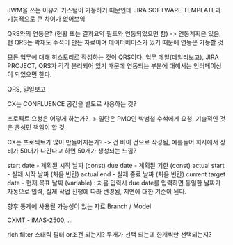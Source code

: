 JWM을 쓰는 이유가 커스텀이 가능하기 때문인데 JIRA SOFTWARE TEMPLATE과 기능적으로 큰 차이가 없어보임

QRS와의 연동은? (현황 또는 결과요약 필드와 연동되었으면 함)
-> 연동계획은 있음, 현 QRS는 박재도 수석이 만든 자료이며 데이터베이스가 있기 때문에 연동은 가능할 것

모든 업무에 대해 히스토리로 작성하는 것이 QRS이다. 업무 메일(데일리보고), JIRA PROJECT, QRS가 각각 분리되어 있기 때문에 연동되는 부분에 대해서는 인터페이싱이 되었으면 한다.

QRS, 일일보고

CX는 CONFLUENCE 공간을 별도로 사용하는 것?

프로젝트 요청은 어떻게 하는가?
-> 일단은 PMO인 박범철 수석에게 요청, 기술적인 것은 윤성민 책임이 할 것

CX는 프로젝트가 많이 만들어지는가?
-> 건 바이 건으로 작성됨, 예를들어 회사에서 장비가 50대가 나간다고 하면 50개가 생성되는 느낌?

start date - 계획된 시작 날짜 (const)
due date - 계획된 기한 (const)
actual start - 실제 시작 날짜 (처음 빈칸)
actual end - 실제 종료 날짜 (처음 빈칸)
current target date - 현재 목표 날짜 (variable) : 처음 입력시 due date를 입력하면 동일한 날짜가 자동으로 입력, 실제 작업 진행에 따라 변경됨, 지연에 대한 기준이 된다.

향후 통계에 사용될 가능성이 있는 자료
Branch / Model

CXMT - iMAS-2500, ...

rich filter 스태틱 필터 or조건 되는지? 두개가 선택 되는데 한개씩만 선택되는지?

